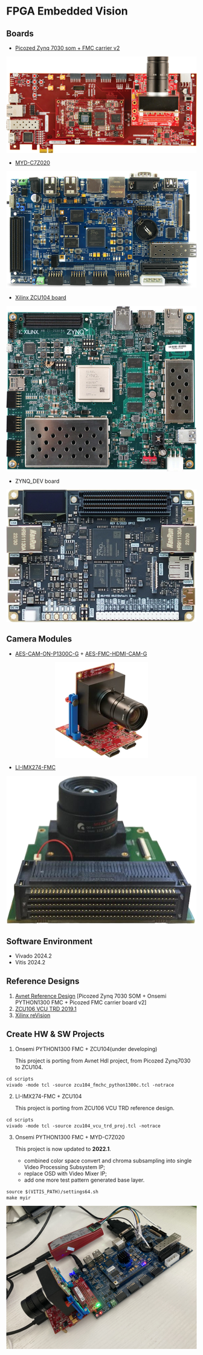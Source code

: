 # FPGA Embedded Vision
## Boards
* [Picozed Zynq 7030 som + FMC carrier v2](http://zedboard.org/product/picozed-fmc-carrier-card-v2)

<p align="center">
<img src="pictures/AES-PZ-EMBV-KIT-G-front_small.png" title="Ebedded Vision Kit" />
</p>

* [MYD-C7Z020](http://www.myir-tech.com/product/myd_C7Z010_20.htm)

<p align="center">
<img title="MYD-C7Z020" src="pictures/MYD-C7Z010_20_2.png" />
</p>

* [Xilinx ZCU104 board](https://www.xilinx.com/products/boards-and-kits/zcu104.html)

<p align="center">
<img title="ZCU104" src="pictures/zcu104.png" />
</p>

* ZYNQ_DEV board
<p align="center">
<img title="ZCU104" src="pictures/zynq_dev.png" />
</p>

## Camera Modules
* [AES-CAM-ON-P1300C-G](https://www.avnet.com/shop/us/products/avnet-engineering-services/aes-cam-on-p1300c-g-3074457345635221618/) + [AES-FMC-HDMI-CAM-G](https://www.avnet.com/shop/us/products/avnet-engineering-services/aes-fmc-hdmi-cam-g-3074457345635221625/)

<p align="center">
<img src="pictures/AES-FMC-HDMI-CAM-G-front-angle-onsmi-highres_web.png" title="PYTHON1300"/>
</p>

* [LI-IMX274-FMC](https://leopardimaging.com/product/csi-2-mipi-modules-i-pex/li-imx274mipi-fmc/)

<p align="center">
<img src="pictures/li-imx274-fmc.png" title="LI-IMX274-FMC" />
</p>

## Software Environment
* Vivado 2024.2
* Vitis 2024.2

## Reference Designs
1. [Avnet Reference Design](https://github.com/Avnet/hdl) [Picozed Zynq  7030 SOM + Onsemi PYTHON1300 FMC + Picozed FMC carrier board v2]
2. [ZCU106 VCU TRD 2019.1](https://xilinx-wiki.atlassian.net/wiki/spaces/A/pages/112230447/Zynq+UltraScale+MPSoC+VCU+TRD+2019.1)
3. [Xilinx reVision](https://github.com/Xilinx/reVISION-Getting-Started-Guide)
## Create HW & SW Projects
1. Onsemi PYTHON1300 FMC + ZCU104(under developing)

   This project is porting from Avnet Hdl project, from Picozed Zynq7030 to ZCU104.
```shell
cd scripts
vivado -mode tcl -source zcu104_fmchc_python1300c.tcl -notrace
```
2. LI-IMX274-FMC + ZCU104

    This project is porting from ZCU106 VCU TRD reference design.
```shell
cd scripts
vivado -mode tcl -source zcu104_vcu_trd_proj.tcl -notrace
```
3. Onsemi PYTHON1300 FMC + MYD-C7Z020

   This project is now updated to **2022.1**.
   - combined color space convert and chroma subsampling into single Video Processing Subsystem IP;
   - replace OSD with Video Mixer IP;
   - add one more test pattern generated base layer.

```shell
source $(VITIS_PATH)/settings64.sh
make myir
```

<p align="center">
<img title="Onsemi PYTHON1300 FMC + MYD-C7Z020" src="pictures/myir7020_fmchc_python1300c.jpeg" />
</p>
